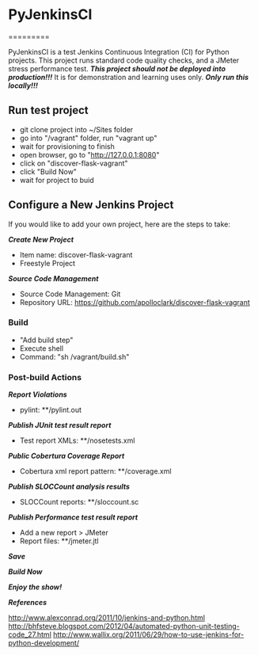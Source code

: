 # PyJenkinsCI
=========

PyJenkinsCI is a test Jenkins Continuous Integration (CI) for Python projects.
This project runs standard code quality checks, and a JMeter stress performance
test. ***This project should not be deployed into production!!!*** It is for
demonstration and learning uses only. ***Only run this locally!!!***

## Run test project
- git clone project into ~/Sites folder
- go into "/vagrant" folder, run "vagrant up"
- wait for provisioning to finish
- open browser, go to "http://127.0.0.1:8080"
- click on "discover-flask-vagrant"
- click "Build Now"
- wait for project to buid

## Configure a New Jenkins Project

If you would like to add your own project, here are the steps to take:

***Create New Project***
- Item name: discover-flask-vagrant
- Freestyle Project

***Source Code Management***
- Source Code Management: Git
- Repository URL: https://github.com/apolloclark/discover-flask-vagrant

### Build
- "Add build step"
- Execute shell
- Command: "sh /vagrant/build.sh"

### Post-build Actions
***Report Violations***
- pylint: **/pylint.out

***Publish JUnit test result report***
- Test report XMLs: **/nosetests.xml

***Public Cobertura Coverage Report***
- Cobertura xml report pattern: **/coverage.xml

***Publish SLOCCount analysis results***
- SLOCCount reports: **/sloccount.sc

***Publish Performance test result report***
- Add a new report > JMeter
- Report files: **/jmeter.jtl

***Save***

***Build Now***

***Enjoy the show!***

***References***

http://www.alexconrad.org/2011/10/jenkins-and-python.html
http://bhfsteve.blogspot.com/2012/04/automated-python-unit-testing-code_27.html
http://www.wallix.org/2011/06/29/how-to-use-jenkins-for-python-development/